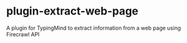 # plugin-extract-web-page
A plugin for TypingMind to extract information from a web page using Firecrawl API
